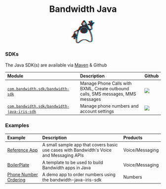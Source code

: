 <div align="center">

# Bandwidth Java

<img src="https://github.com/Bandwidth/examples/raw/README-UPDATE/.readme_images/java.png" width="15%">

</div>

### SDKs

The Java SDK(s) are available via [Maven](https://mvnrepository.com/) & Github

| Module                                                                                                                      | Description                                                                     | Github                                                     |
|:----------------------------------------------------------------------------------------------------------------------------|:--------------------------------------------------------------------------------|:-----------------------------------------------------------|
| [`com.bandwidth.sdk/bandwidth-sdk`](https://mvnrepository.com/artifact/com.bandwidth.sdk/bandwidth-sdk)                     | Manage Phone Calls with BXML, Create outbound calls, SMS messages, MMS messages | [<img src="https://github.com/favicon.ico">](https://github.com/Bandwidth/java-sdk)            |
| [`com.bandwidth.sdk/bandwidth-java-iris-sdk`](https://mvnrepository.com/artifact/com.bandwidth.sdk/bandwidth-java-iris-sdk) | Manage phone numbers and account settings                                       | [<img src="https://github.com/favicon.ico">](https://github.com/Bandwidth/java-bandwidth-iris) |

### Examples

| Example                                           | Description                                                                              | Products        |
|:--------------------------------------------------|:-----------------------------------------------------------------------------------------|:----------------|
| [Reference App](BandwidthReferenceApp)       | A small sample app that covers basic use cases with Bandwidth's Voice and Messaging APIs | Voice/Messaging |
| [BoilerPlate](BoilerPlate)                   | A template to be used to build Bandwidth apps in Java                                    | Voice/Messaging |
| [Phone Number Ordering](PhoneNumberOrdering) | A demo app to order numbers using the bandwidth-java-iris-sdk                            | Numbers         |